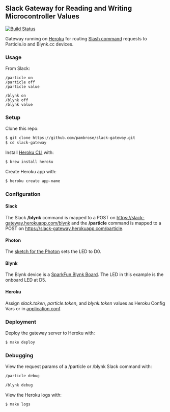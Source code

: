 ## Slack Gateway for Reading and Writing Microcontroller Values

[![Build Status](https://travis-ci.org/pambrose/slack-gateway.svg?branch=master)](https://travis-ci.org/pambrose/slack-gateway)

Gateway running on [Heroku](https://www.heroku.com/) for routing [Slash command](https://api.slack.com/slash-commands)
requests to Particle.io and Blynk.cc devices.

### Usage

From Slack:

```
/particle on
/particle off
/particle value

/blynk on
/blynk off
/blynk value
```

### Setup

Clone this repo:

```bash
$ git clone https://github.com/pambrose/slack-gateway.git
$ cd slack-gateway
```

Install [Heroku CLI](https://devcenter.heroku.com/articles/heroku-command) with:

```bash
$ brew install heroku
```

Create Heroku app with:

```bash
$ heroku create app-name
```

### Configuration

#### Slack

The Slack **/blynk** command is mapped to a POST on https://slack-gateway.herokuapp.com/blynk
and the **/particle** command is mapped to a POST on https://slack-gateway.herokuapp.com/particle.


#### Photon

The [sketch for the Photon](https://github.com/pambrose/slack-gateway/blob/master/photon/led.ino) sets the LED to D0.

#### Blynk

The Blynk device is a [SparkFun Blynk Board](https://www.sparkfun.com/products/13794). The LED in this example is the
onboard LED at D5.

#### Heroku

Assign *slack.token*, *particle.token*, and *blynk.token* values as Heroku Config Vars or in
[application.conf](https://github.com/pambrose/slack-gateway/blob/master/src/main/resources/application.conf).

### Deployment

Deploy the gateway server to Heroku with:

```bash
$ make deploy
```

### Debugging

View the request params of a /particle or /blynk Slack command with:

```bash
/particle debug

/blynk debug
```

View the Heroku logs with:

```bash
$ make logs
```

